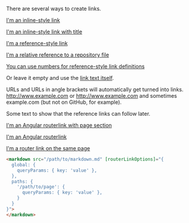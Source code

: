 There are several ways to create links.

[I'm an inline-style link](https://www.google.com)

[I'm an inline-style link with title](https://www.google.com "Google's Homepage")

[I'm a reference-style link][Arbitrary case-insensitive reference text]

[I'm a relative reference to a repository file](../blob/master/LICENSE)

[You can use numbers for reference-style link definitions][1]

Or leave it empty and use the [link text itself].

URLs and URLs in angle brackets will automatically get turned into links.
http://www.example.com or <http://www.example.com> and sometimes
example.com (but not on GitHub, for example).

Some text to show that the reference links can follow later.

[arbitrary case-insensitive reference text]: https://www.mozilla.org

[1]: http://slashdot.org

[link text itself]: http://www.reddit.com

[I'm an Angular routerlink with page section](/routerLink:/syntax-highlight#language-pipe)

[I'm an Angular routerlink](/routerLink:/syntax-highlight)

[I'm a router link on the same page](/routerLink:/cheat-sheet#headers)

```html
<markdown src="/path/to/markdown.md" [routerLinkOptions]="{
  global: {
    queryParams: { key: 'value' },
  },
  paths: {
    '/path/to/page': {
      queryParams: { key: 'value' },
    }
  }
}">
</markdown>
```
